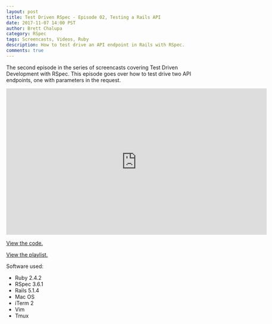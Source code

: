 ```yaml
---
layout: post
title: Test Driven RSpec - Episode 02, Testing a Rails API
date: 2017-11-07 14:00 PST
author: Brett Chalupa
category: RSpec
tags: Screencasts, Videos, Ruby
description: How to test drive an API endpoint in Rails with RSpec.
comments: true
---
```


The second episode in the series of screencasts covering Test Driven
Development with RSpec. This episode goes over how to test drive two API
endpoints, one with parameters in the request.

<iframe width="700" height="393" src="https://www.youtube-nocookie.com/embed/Wb3oIfiLdZU?rel=0" frameborder="0" allowfullscreen></iframe>

[View the code.](https://github.com/monoso/test-driven-rspec/tree/master/episode-02)

[View the playlist.](https://www.youtube.com/playlist?list=PLr442xinba86s9cCWxoIH_xq5UE9Wwo4Z)

Software used:

- Ruby 2.4.2
- RSpec 3.6.1
- Rails 5.1.4
- Mac OS
- iTerm 2
- Vim
- Tmux
